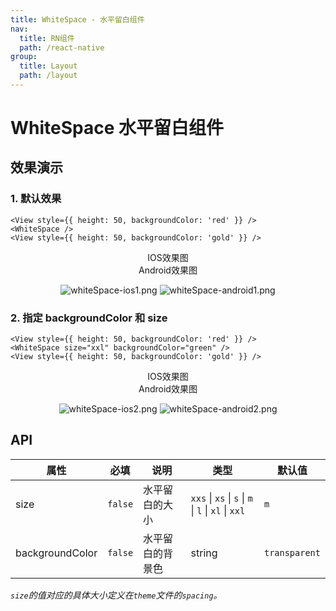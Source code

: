 ```yaml
---
title: WhiteSpace - 水平留白组件
nav:
  title: RN组件
  path: /react-native
group:
  title: Layout
  path: /layout
---
```


# WhiteSpace 水平留白组件

## 效果演示

### 1. 默认效果

```tsx | pure
<View style={{ height: 50, backgroundColor: 'red' }} />
<WhiteSpace />
<View style={{ height: 50, backgroundColor: 'gold' }} />
```

<center>
  <div style={{ display: 'flex', width: 750 }}>
    <div style={{ width: 375 }}>IOS效果图</div>
    <div style={{ width: 375 }}>Android效果图</div>
  </div>
</center>
<center>
  <figure>
    <img
      alt="whiteSpace-ios1.png"
      src="https://td-dev-public.oss-cn-hangzhou.aliyuncs.com/maoyes-app/1607483947000193494.png"
      style={{ width: 375, marginRight: 10, border: "1px solid #ddd" }}
    />
    <img
      alt="whiteSpace-android1.png"
      src="https://td-dev-public.oss-cn-hangzhou.aliyuncs.com/maoyes-app/1608185354044043800.png"
      style={{ width: 375, border: "1px solid #ddd" }}
    />
  </figure>
</center>

### 2. 指定 backgroundColor 和 size

```tsx | pure
<View style={{ height: 50, backgroundColor: 'red' }} />
<WhiteSpace size="xxl" backgroundColor="green" />
<View style={{ height: 50, backgroundColor: 'gold' }} />
```

<center>
  <div style={{ display: 'flex', width: 750 }}>
    <div style={{ width: 375 }}>IOS效果图</div>
    <div style={{ width: 375 }}>Android效果图</div>
  </div>
</center>
<center>
  <figure>
    <img
      alt="whiteSpace-ios2.png"
      src="https://td-dev-public.oss-cn-hangzhou.aliyuncs.com/maoyes-app/1607484882581015487.png"
      style={{ width: 375, marginRight: 10, border: "1px solid #ddd" }}
    />
    <img
      alt="whiteSpace-android2.png"
      src="https://td-dev-public.oss-cn-hangzhou.aliyuncs.com/maoyes-app/1608185358208077118.png"
      style={{ width: 375, border: "1px solid #ddd" }}
    />
  </figure>
</center>

## API

| 属性            | 必填    | 说明             | 类型                                                | 默认值        |
| --------------- | ------- | ---------------- | --------------------------------------------------- | ------------- |
| size            | `false` | 水平留白的大小   | `xxs` \| `xs` \| `s` \| `m` \| `l` \| `xl` \| `xxl` | `m`           |
| backgroundColor | `false` | 水平留白的背景色 | string                                              | `transparent` |

_`size`的值对应的具体大小定义在`theme`文件的`spacing`。_

